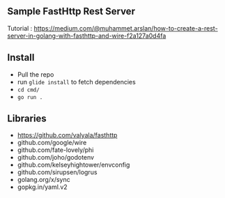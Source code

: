 ## Sample FastHttp Rest Server

Tutorial : https://medium.com/@muhammet.arslan/how-to-create-a-rest-server-in-golang-with-fasthttp-and-wire-f2a127a0d4fa

## Install

- Pull the repo
- run `glide install` to fetch dependencies
- `cd cmd/`
- `go run .`

## Libraries

- https://github.com/valyala/fasthttp
- github.com/google/wire
- github.com/fate-lovely/phi
- github.com/joho/godotenv
- github.com/kelseyhightower/envconfig
- github.com/sirupsen/logrus
- golang.org/x/sync
- gopkg.in/yaml.v2
